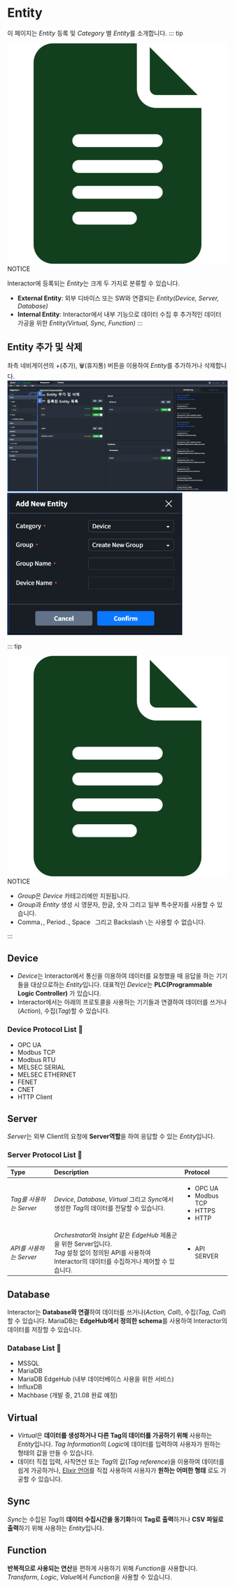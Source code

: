 # Entity
이 페이지는 *Entity* 등록 및 *Category* 별 *Entity*를 소개합니다.
::: tip <p class="custom-block-title"><img src="../../img/icon/tip.svg">NOTICE</p>
Interactor에 등록되는 *Entity*는 크게 두 가지로 분류할 수 있습니다.
* **External Entity**: 외부 디바이스 또는 SW와 연결되는 *Entity(Device, Server, Database)*
* **Internal Entity**: Interactor에서 내부 기능으로 데이터 수집 후 추가적인 데이터 가공을 위한 *Entity(Virtual, Sync, Function)*
:::

## Entity 추가 및 삭제
좌측 네비게이션의 +(추가), 🗑(휴지통) 버튼을 이용하여 *Entity*를 추가하거나 삭제합니다.
![img](../../img/entity/add.png)
<img src="../../img/entity/add_modal.png" width="400">

::: tip <p class="custom-block-title"><img src="../../img/icon/tip.svg">NOTICE</p>
- *Group*은 *Device* 카테고리에만 지원됩니다.  
- *Group*과 *Entity* 생성 시 영문자, 한글, 숫자 그리고 일부 특수문자를 사용할 수 있습니다.  
- Comma`,`, Period`.`, Space` ` 그리고 Backslash `\`는 사용할 수 없습니다.

:::

## Device
- *Device*는 Interactor에서 통신을 이용하여 데이터를 요청했을 때 응답을 하는 기기들을 대상으로하는 *Entity*입니다. 대표적인 *Device*는 **PLC(Programmable Logic Controller)** 가 있습니다.
- Interactor에서는 아래의 프로토콜을 사용하는 기기들과 연결하여 데이터를 쓰거나(*Action*), 수집(*Tag*)할 수 있습니다. 

### Device Protocol List :memo:
- OPC UA
- Modbus TCP
- Modbus RTU
- MELSEC SERIAL
- MELSEC ETHERNET
- FENET
- CNET
- HTTP Client

## Server
*Server*는 외부 Client의 요청에 **Server역할**을 하여 응답할 수 있는 *Entity*입니다.  

### Server Protocol List :memo:
| Type | Description | Protocol | 
| :- | :- | :- |
| _Tag를 사용하는 Server_ | *Device*, *Database*, *Virtual* 그리고 *Sync*에서 생성한 *Tag*의 데이터를 전달할 수 있습니다. | <ul><li>OPC UA</li><li>Modbus TCP</li><li>HTTPS</li><li>HTTP</li></ul> |
| _API를 사용하는 Server_ | *Orchestrator*와 *Insight* 같은 *EdgeHub* 제품군을 위한 Server입니다.<br/>*Tag* 설정 없이 정의된 API를 사용하여 Interactor의 데이터를 수집하거나 제어할 수 있습니다. | <ul><li>API SERVER</li></ul> |

## Database
Interactor는 **Database와 연결**하여 데이터를 쓰거나(*Action, Call*), 수집(*Tag, Call*) 할 수 있습니다. MariaDB는 **EdgeHub에서 정의한 schema**를 사용하여 Interactor의 데이터를 저장할 수 있습니다.

### Database List :memo:
* MSSQL
* MariaDB
* MariaDB EdgeHub (내부 데이터베이스 사용을 위한 서비스)
* InfluxDB
* Machbase (개발 중, 21.08 완료 예정)

## Virtual
- *Virtual*은 **데이터를 생성하거나 다른 Tag의 데이터를 가공하기 위해** 사용하는 *Entity*입니다. *Tag Information*의 *Logic*에 데이터를 입력하여 사용자가 원하는 형태의 값을 만들 수 있습니다.   
- 데이터 직접 입력, 사칙연산 또는 *Tag*의 값(*Tag reference*)을 이용하여 데이터를 쉽게 가공하거나, [Elixir 언어](../elixirSyntax/elixirSyntax.md)를 직접 사용하여 사용자가 **원하는 어떠한 형태** 로도 가공할 수 있습니다.

## Sync
*Sync*는 수집된 *Tag*의 **데이터 수집시간을 동기화**하여 **Tag로 출력**하거나 **CSV 파일로 출력**하기 위해 사용하는 *Entity*입니다.

## Function
**반복적으로 사용되는 연산**을 편하게 사용하기 위해 *Function*을 사용합니다. *Transform*, *Logic*, *Value*에서 *Function*을 사용할 수 있습니다.  